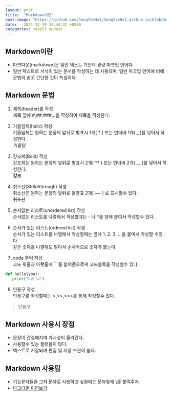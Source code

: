 ```yaml
---
layout: post
title:  "Markdown이란"
post-image: "https://github.com/SongTaeHo1/SongTaeHo1.github.io/blob/master/%EB%A7%88%ED%81%AC%EB%8B%A4%EC%9A%B4.jpg?raw=true"
date:   2021-12-19 19:44:32 +0900
categories: jekyll update
---
```

## Markdown이란
- 마크다운(markdown)은 일반 텍스트 기반의 경량 마크업 언어다. 
- 일반 텍스트로 서식이 있는 문서를 작성하는 데 사용되며, 일반 마크업 언어에 비해 문법이 쉽고 간단한 것이 특징이다.

## Markdown 문법

1. 제목(header)를 작성  
제목 앞에 #,##,###,..을 작성하여 제목을 작성한다.   

2. 기울임체(Italic) 작성  
기울임체는 원하는 문장의 앞뒤로 별표시 1개( * ) 또는 언더바 1개( _ )를 넣어서 작성한다.  
*기울임*  

3. 강조체(Bold) 작성  
강조체는 원하는 문장의 앞뒤로 별표시 2개( ** ) 또는 언더바 2개( __ )를 넣어서 작성한다.  
**강조**  

4. 취소선(Strikethrough) 작성  
취소선은 원하는 문장의 앞뒤로 물결표 2개( ~~ ) 로 표시할수 있다.  
 ~~취소선~~  

5. 순서없는 리스트(unordered list) 작성  
순서없는 리스트를 나열해서 작성할떄는 - 나 *를 앞에 붙여서 작성할수 있다.  

6. 순서가 있는 리스트(ordered list) 작성  
순서가 있는 리스트를 나열해서 작성할때는 앞에 1. 2. 3. ...을 붙여서 작성할 수있다.  
같은 숫자를 나열해도 알아서 순차적으로 숫자가 붙는다.  

7. code 블럭 작성  
코드 윗줄과 아랫줄에 ```를 붙여줌으로써 코드블록을 작성할수 있다.  
```python
def hello(you):
   print("hello")
```

8. 인용구 작성  
인용구를 작성할때는 \>,\>\>,\>\>\>를 통해  작성할수 있다.  
> 인용구

## Markdown 사용시 장점

- 문장이 간결해지며 가시성이 올라간다.
- 사용할수 있는 플랫폼이 많다.
- 텍스트로 저장되며 편집 및 저장 보관이 쉽다.

## Markdown 사용팁

- 기능문자들을 그저 문자로 사용하고 싶을때는 문자앞에 \를 붙여주자.
- [마크다운 미리보기](https://dillinger.io/ "마크다운 미리보기 사이트")